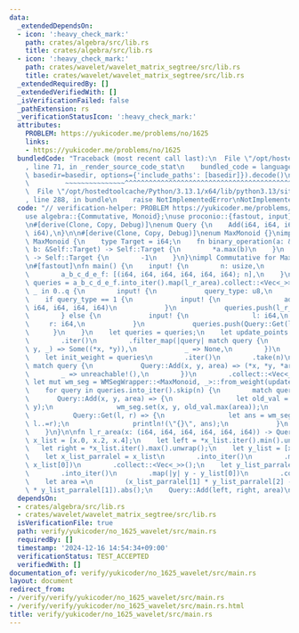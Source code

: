 ```yaml
---
data:
  _extendedDependsOn:
  - icon: ':heavy_check_mark:'
    path: crates/algebra/src/lib.rs
    title: crates/algebra/src/lib.rs
  - icon: ':heavy_check_mark:'
    path: crates/wavelet/wavelet_matrix_segtree/src/lib.rs
    title: crates/wavelet/wavelet_matrix_segtree/src/lib.rs
  _extendedRequiredBy: []
  _extendedVerifiedWith: []
  _isVerificationFailed: false
  _pathExtension: rs
  _verificationStatusIcon: ':heavy_check_mark:'
  attributes:
    PROBLEM: https://yukicoder.me/problems/no/1625
    links:
    - https://yukicoder.me/problems/no/1625
  bundledCode: "Traceback (most recent call last):\n  File \"/opt/hostedtoolcache/Python/3.13.1/x64/lib/python3.13/site-packages/onlinejudge_verify/documentation/build.py\"\
    , line 71, in _render_source_code_stat\n    bundled_code = language.bundle(stat.path,\
    \ basedir=basedir, options={'include_paths': [basedir]}).decode()\n          \
    \         ~~~~~~~~~~~~~~~^^^^^^^^^^^^^^^^^^^^^^^^^^^^^^^^^^^^^^^^^^^^^^^^^^^^^^^^^^^^^^^^^^\n\
    \  File \"/opt/hostedtoolcache/Python/3.13.1/x64/lib/python3.13/site-packages/onlinejudge_verify/languages/rust.py\"\
    , line 288, in bundle\n    raise NotImplementedError\nNotImplementedError\n"
  code: "// verification-helper: PROBLEM https://yukicoder.me/problems/no/1625\n\n\
    use algebra::{Commutative, Monoid};\nuse proconio::{fastout, input};\nuse wavelet_matrix_segtree::WMSegWrapper;\n\
    \n#[derive(Clone, Copy, Debug)]\nenum Query {\n    Add(i64, i64, i64),\n    Get(i64,\
    \ i64),\n}\n\n#[derive(Clone, Copy, Debug)]\nenum MaxMonoid {}\nimpl Monoid for\
    \ MaxMonoid {\n    type Target = i64;\n    fn binary_operation(a: &Self::Target,\
    \ b: &Self::Target) -> Self::Target {\n        *a.max(b)\n    }\n    fn id_element()\
    \ -> Self::Target {\n        -1\n    }\n}\nimpl Commutative for MaxMonoid {}\n\
    \n#[fastout]\nfn main() {\n    input! {\n        n: usize,\n        q: usize,\n\
    \        a_b_c_d_e_f: [(i64, i64, i64, i64, i64, i64); n],\n    }\n    let mut\
    \ queries = a_b_c_d_e_f.into_iter().map(l_r_area).collect::<Vec<_>>();\n    for\
    \ _ in 0..q {\n        input! {\n            query_type: u8,\n        }\n    \
    \    if query_type == 1 {\n            input! {\n                add: (i64, i64,\
    \ i64, i64, i64, i64)\n            }\n            queries.push(l_r_area(add));\n\
    \        } else {\n            input! {\n                l: i64,\n           \
    \     r: i64,\n            }\n            queries.push(Query::Get(l, r));\n  \
    \      }\n    }\n    let queries = queries;\n    let update_points = queries\n\
    \        .iter()\n        .filter_map(|query| match query {\n            Query::Add(x,\
    \ y, _) => Some((*x, *y)),\n            _ => None,\n        })\n        .collect::<Vec<_>>();\n\
    \    let init_weight = queries\n        .iter()\n        .take(n)\n        .map(|query|\
    \ match query {\n            Query::Add(x, y, area) => (*x, *y, *area),\n    \
    \        _ => unreachable!(),\n        })\n        .collect::<Vec<_>>();\n   \
    \ let mut wm_seg = WMSegWrapper::<MaxMonoid, _>::from_weight(update_points, &init_weight);\n\
    \    for query in queries.into_iter().skip(n) {\n        match query {\n     \
    \       Query::Add(x, y, area) => {\n                let old_val = wm_seg.get(x,\
    \ y);\n                wm_seg.set(x, y, old_val.max(area));\n            }\n \
    \           Query::Get(l, r) => {\n                let ans = wm_seg.rect_sum_monoid(l..=r,\
    \ l..=r);\n                println!(\"{}\", ans);\n            }\n        }\n\
    \    }\n}\n\nfn l_r_area(x: (i64, i64, i64, i64, i64, i64)) -> Query {\n    let\
    \ x_list = [x.0, x.2, x.4];\n    let left = *x_list.iter().min().unwrap();\n \
    \   let right = *x_list.iter().max().unwrap();\n    let y_list = [x.1, x.3, x.5];\n\
    \    let x_list_parralel = x_list\n        .into_iter()\n        .map(|x| x -\
    \ x_list[0])\n        .collect::<Vec<_>>();\n    let y_list_parralel = y_list\n\
    \        .into_iter()\n        .map(|y| y - y_list[0])\n        .collect::<Vec<_>>();\n\
    \    let area =\n        (x_list_parralel[1] * y_list_parralel[2] - x_list_parralel[2]\
    \ * y_list_parralel[1]).abs();\n    Query::Add(left, right, area)\n}\n"
  dependsOn:
  - crates/algebra/src/lib.rs
  - crates/wavelet/wavelet_matrix_segtree/src/lib.rs
  isVerificationFile: true
  path: verify/yukicoder/no_1625_wavelet/src/main.rs
  requiredBy: []
  timestamp: '2024-12-16 14:54:34+09:00'
  verificationStatus: TEST_ACCEPTED
  verifiedWith: []
documentation_of: verify/yukicoder/no_1625_wavelet/src/main.rs
layout: document
redirect_from:
- /verify/verify/yukicoder/no_1625_wavelet/src/main.rs
- /verify/verify/yukicoder/no_1625_wavelet/src/main.rs.html
title: verify/yukicoder/no_1625_wavelet/src/main.rs
---
```

